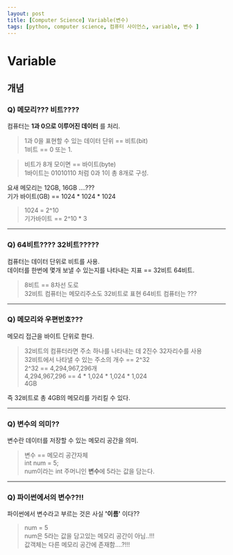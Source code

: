 ```yaml
---
layout: post
title: [Computer Science] Variable(변수)
tags: [python, computer science, 컴퓨터 사이언스, variable, 변수 ]
---
```


# Variable

## 개념

### Q) 메모리??? 비트????

컴퓨터는 **1과 0으로 이루어진 데이터** 를 처리.  
> 1과 0을 표현할 수 있는 데이터 단위 == 비트(bit)  
1비트 == 0 또는 1.  

>비트가 8개 모이면 == 바이트(byte)  
1바이트는 01010110 처럼 0과 1이 총 8개로 구성.

요새 메모리는 12GB,  16GB ....???  
기가 바이트(GB) == 1024 * 1024 * 1024
> 1024 = 2^10  
 기가바이트 == 2^10 * 3
  
------  
  
### Q) 64비트???? 32비트?????

컴퓨터는 데이터 단위로 비트를 사용.  
데이터를 한번에 몇개 보낼 수 있는지를 나타내는 지표 == 32비트 64비트.

> 8비트 == 8차선 도로  
> 32비트 컴퓨터는 메모리주소도 32비트로 표현
> 64비트 컴퓨터는 ???
  
------  
  
### Q) 메모리와 우편번호???

메모리 접근을 바이트 단위로 한다.
> 32비트의 컴퓨터라면 주소 하나를 나타내는 데 2진수 32자리수를 사용  
> 32비트에서 나타낼 수 있는 주소의 개수 == 2^32  
> 2^32 == 4,294,967,296개  
> 4,294,967,296 == 4 * 1,024 * 1,024 * 1,024  
> 4GB 

즉 32비트로 총 4GB의 메모리를 가리킬 수 있다.
  
------  
  
### Q) 변수의 의미??
변수란 데이터를 저장할 수 있는 메모리 공간을 의미.
> 변수 == 메모리 공간자체  
> int num = 5;  
> num이라는 int 주머니인 **변수**에 5라는 값을 담는다.
  
------  
  
### Q) 파이썬에서의 변수??!!
파이썬에서 변수라고 부르는 것은 사실 **'이름'** 이다??  
> num = 5  
> num은 5라는 값을 담고있는 메모리 공간이 아님..!!!  
> 값객체는 다른 메모리 공간에 존재함....?!!!
